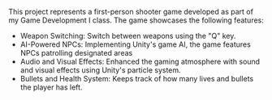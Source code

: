 This project represents a first-person shooter game developed as part of my Game Development I class. The game showcases the following features:

* Weapon Switching: Switch between weapons using the "Q" key.
* AI-Powered NPCs: Implementing Unity's game AI, the game features NPCs patrolling designated areas
* Audio and Visual Effects: Enhanced the gaming atmosphere with sound and visual effects using Unity's particle system.
* Bullets and Health System: Keeps track of how many lives and bullets the player has left.
